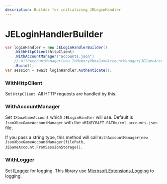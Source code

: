 ```yaml
---
description: Builder for initializing JELoginHandler
---
```


# JELoginHandlerBuilder

```csharp
var loginHandler = new JELoginHandlerBuilder()
    .WithHttpClient(httpClient)
    .WithAccountManager("accounts.json")
    //.WithAccountManager(new InMemoryXboxGameAccountManager(JEGameAccount.FromSessionStorage))
    .Build();
var session = await loginHandler.Authenticate();
```

### WithHttpClient

Set `HttpClient`. All HTTP requests are handled by this.

### WithAccountManager

Set `IXboxGameAccount` which `JELoginHandler` will use. Default is `JsonXboxGameAccountManager` with the `<MINECRAFT-PATH>/cml_accounts.json` file.

If you pass a string type, this method will call `WithAccountManager(new JsonXboxGameAccountManager(filePath, JEGameAccount.FromSessionStorage))`.

### WithLogger

Set [ILogger](https://learn.microsoft.com/en-us/dotnet/api/microsoft.extensions.logging.ilogger?view=dotnet-plat-ext-7.0) for logging. This library use [Microsoft.Extensions.Logging](https://learn.microsoft.com/en-us/dotnet/core/extensions/logging?tabs=command-line) to logging.
